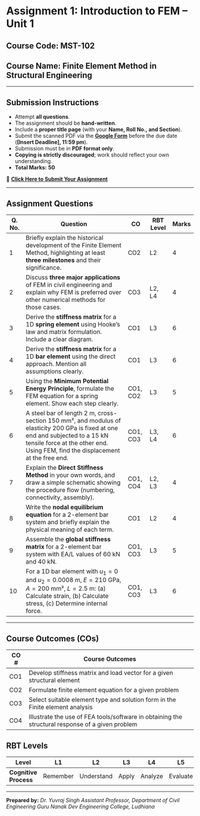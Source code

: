 # **Assignment 1: Introduction to FEM – Unit 1**

## **Course Code:** MST-102

## **Course Name:** Finite Element Method in Structural Engineering

---

## **Submission Instructions**

* Attempt **all questions**.
* The assignment should be **hand-written**.
* Include a **proper title page** (with your **Name, Roll No., and Section**).
* Submit the scanned PDF via the **[Google Form](https://docs.google.com/forms/)** before the due date (**\[Insert Deadline], 11:59 pm**).
* Submission must be in **PDF format only**.
* **Copying is strictly discouraged**; work should reflect your own understanding.
* **Total Marks:** **50**

🔗 [**Click Here to Submit Your Assignment**](https://docs.google.com/forms/)

---

## **Assignment Questions**

| **Q. No.** | **Question**                                                                                                                                                                                                       | **CO**   | **RBT Level** | **Marks** |
| ---------- | ------------------------------------------------------------------------------------------------------------------------------------------------------------------------------------------------------------------ | -------- | ------------- | --------- |
| 1          | Briefly explain the historical development of the Finite Element Method, highlighting at least **three milestones** and their significance.                                                                        | CO2      | L2            | 4         |
| 2          | Discuss **three major applications** of FEM in civil engineering and explain why FEM is preferred over other numerical methods for those cases.                                                                    | CO3      | L2, L4        | 4         |
| 3          | Derive the **stiffness matrix** for a 1D **spring element** using Hooke’s law and matrix formulation. Include a clear diagram.                                                                                     | CO1      | L3            | 6         |
| 4          | Derive the **stiffness matrix** for a 1D **bar element** using the direct approach. Mention all assumptions clearly.                                                                                               | CO1      | L3            | 6         |
| 5          | Using the **Minimum Potential Energy Principle**, formulate the FEM equation for a spring element. Show each step clearly.                                                                                         | CO1, CO2 | L3            | 5         |
| 6          | A steel bar of length 2 m, cross-section 150 mm², and modulus of elasticity 200 GPa is fixed at one end and subjected to a 15 kN tensile force at the other end. Using FEM, find the displacement at the free end. | CO1, CO3 | L3, L4        | 6         |
| 7          | Explain the **Direct Stiffness Method** in your own words, and draw a simple schematic showing the procedure flow (numbering, connectivity, assembly).                                                             | CO1, CO4 | L2, L3        | 4         |
| 8          | Write the **nodal equilibrium equation** for a 2-element bar system and briefly explain the physical meaning of each term.                                                                                         | CO1      | L2            | 4         |
| 9          | Assemble the **global stiffness matrix** for a 2-element bar system with EA/L values of 60 kN and 40 kN.                                                                                                           | CO1, CO3 | L3            | 5         |
| 10         | For a 1D bar element with $u_1 = 0$ and $u_2 = 0.0008$ m, $E = 210$ GPa, $A = 200$ mm², $L = 2.5$ m: (a) Calculate strain, (b) Calculate stress, (c) Determine internal force.                                     | CO1, CO3 | L3            | 6         |

---

## **Course Outcomes (COs)**

| **CO #** | **Course Outcomes**                                                                              |
| -------- | ------------------------------------------------------------------------------------------------ |
| CO1      | Develop stiffness matrix and load vector for a given structural element                          |
| CO2      | Formulate finite element equation for a given problem                                            |
| CO3      | Select suitable element type and solution form in the Finite element analysis                    |
| CO4      | Illustrate the use of FEA tools/software in obtaining the structural response of a given problem |

## **RBT Levels**

| **Level**             | L1       | L2         | L3    | L4      | L5       | L6     |
| --------------------- | -------- | ---------- | ----- | ------- | -------- | ------ |
| **Cognitive Process** | Remember | Understand | Apply | Analyze | Evaluate | Create |

---


**Prepared by:**
*Dr. Yuvraj Singh*
*Assistant Professor, Department of Civil Engineering*
*Guru Nanak Dev Engineering College, Ludhiana*

